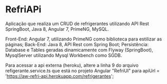 # RefriAPi
Aplicação que realiza um CRUD de refrigerantes utilizando API Rest SpringBoot, Java 8, Angular 7, PrimeNG, MySQL.

Front-End: Angular 7, utilizando PrimeNG como biblioteca para estilizar as páginas;
Back-End: Java 8, API Rest com Spring Boot;
Persistência: Database e Tables geradas dinamicamente com Flyway (SpringBoot), MysqlServer utilizando Mysql Workbench como SGDB.

Para acessar a api externa (heroku), altere a linha 9 do arquivo refigerante.service.ts que está no projeto Angular "RefriUI" para 
apiUrl = 'https://aw-refri-api.herokuapp.com/refrigerantes';

